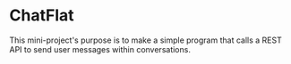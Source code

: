 # ChatFlat

This mini-project's purpose is to make a simple program that calls a REST API 
to send user messages within conversations. 
